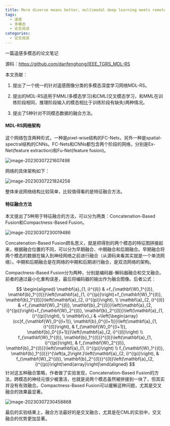 ```yaml
---
title: More diverse means better, multimodal deep learning meets remote-sensing imagery classification论文笔记
tags:
  - 遥感
  - 多模态
  - 论文阅读
categories:
  - 论文阅读
---
```

一篇遥感多模态的论文笔记

<!--more-->

源码：https://github.com/danfenghong/IEEE_TGRS_MDL-RS

本文贡献：

1. 提出了一个统一的针对遥感图像分类的多模态深度学习网络MDL-RS。

2. 提出的MDL-RS适用于MML(多模态学习)和CML(交叉模态学习，和MML在训练阶段相同，推理阶段输入的模态相比于训练阶段有缺失)两种情况。
3. 提出了5种针对不同模态数据的融合方法。

#### MDL-RS网络架构

这个网络包含两种形式，一种是pixel-wise结构的FC-Nets，另外一种是spatial-spectral结构的CNNs。FC-Nets和CNNs都包含两个阶段的网络，分别是Ex-Net(feature extraction)和Fu-Net(feature fusion)。

![image-20230307221607498](https://cdn.jsdelivr.net/gh/FouforPast/pic-storage@main/img/image-20230307221607498.png)

网络的具体架构如下：

![image-20230307221824258](https://cdn.jsdelivr.net/gh/FouforPast/pic-storage@main/img/image-20230307221824258.png)

整体来说网络结构比较简单，比较值得看的是特征融合方法。

#### 特征融合方法

本文提出了5种用于特征融合的方法，可以分为两类：Concatenation-Based Fusion和Compactness-Based Fusion。

![image-20230307230019486](https://cdn.jsdelivr.net/gh/FouforPast/pic-storage@main/img/image-20230307230019486.png)

Concatenation-Based Fusion顾名思义，就是把得到的两个模态的特征图拼接起来，根据融合位置的不同，可以分为早期融合、中期融合和后期融合。早期融合将两个模态的数据在输入到神经网络之前进行融合（从源码来看其实就是一个单流网络）。中期和后期融合是在网络的中期和后期进行融合，是双流网络的架构。

Compactness-Based Fusion分为两种，分别是编码器-解码器融合和交叉融合。前者的通过最小化重构误差，最后将编码器的输出作为融合图像。后者公式：

$$
\begin{aligned} \mathbf{a}_{1, i}^{(l)} & =f_{\mathbf{W}_1^{(l)}, \mathbf{b}_1^{(l)}}\left(\mathbf{a}_{1, i}^{(p)}\right)+f_{\mathbf{W}_1^{(l)}, \mathbf{b}_1^{(l)}}\left(\mathbf{a}_{2, i}^{(p)}\right), \\ \mathbf{a}_{2, i}^{(l)} & =f_{\mathbf{W}_2^{(l)}, \mathbf{b}_2^{(l)}}\left(\mathbf{a}_{2, i}^{(p)}\right)+f_{\mathbf{W}_2^{(l)}, \mathbf{b}_2^{(l)}}\left(\mathbf{a}_{1, i}^{(p)}\right), \\ \mathbf{v}_i & =\left[\begin{array}{cc}f_{\mathbf{W}_0^{(l+1)}, \mathbf{b}_0^{(l+1)}}\left(\mathbf{a}_{1, i}^{(l)}\right), & f_{\mathbf{W}_0^{(l+1)}, \mathbf{b}_0^{(l+1)}}\left(\mathbf{a}_{2, i}^{(l)}\right) \\ f_{\mathbf{W}_1^{(l)}, \mathbf{b}_1^{(l)}}^{(l)}\left(\mathbf{a}_{1, i}^{(p)}\right), & f_{\mathbf{W}_2^{(l)}, \mathbf{b}_2^{(l)}}\left(\mathbf{a}_{1, i}^{(p)}\right) \\ f_{\mathbf{W}_1^{(l)}, \mathbf{b}_1^{(i)}}^{\left(a_2\right.}\left(\mathbf{a}_{2, i}^{(p)}\right), & f_{\mathbf{W}_2^{(l)}, \mathbf{b}_2^{(l)}}^{(l)}\left(\mathbf{a}_{2, i}^{(p)}\right)\end{array}\right]\end{aligned}
$$
针对这五种融合策略，作者做了实验发现，Concatenation-Based Fusion的方法，跨模态的神经元很少被激活，也就是说两个模态虽然被拼接到一块了，但其实并没有有效融合。Compactness-Based Fusion可以缓解这种问题，尤其是交叉融合的效果最显著。

![image-20230307230458868](https://cdn.jsdelivr.net/gh/FouforPast/pic-storage@main/img/image-20230307230458868.png)

最后的实验结果上，融合方法最好的是交叉融合，尤其是在CML的实验中，交叉融合的优势更加显著。